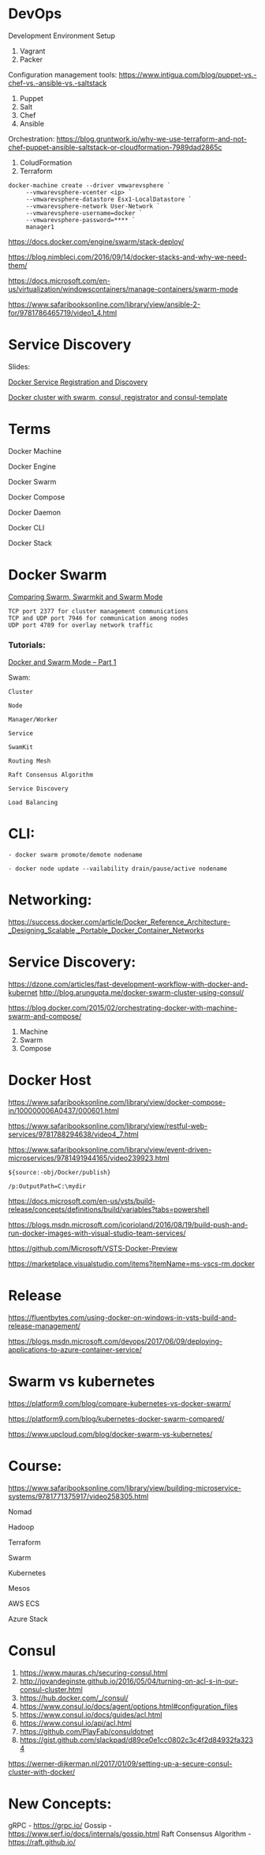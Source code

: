 # DevOps

Development Environment Setup

1. Vagrant
2. Packer

Configuration management tools: https://www.intigua.com/blog/puppet-vs.-chef-vs.-ansible-vs.-saltstack

1.	Puppet 
2.	Salt 
3.	Chef 
4.	Ansible

Orchestration: https://blog.gruntwork.io/why-we-use-terraform-and-not-chef-puppet-ansible-saltstack-or-cloudformation-7989dad2865c

1. ColudFormation
2. Terraform

```
docker-machine create --driver vmwarevsphere `
     --vmwarevsphere-vcenter <ip> `
     --vmwarevsphere-datastore Esx1-LocalDatastore `
     --vmwarevsphere-network User-Network `
     --vmwarevsphere-username=docker `
     --vmwarevsphere-password=**** `
     manager1
```
     
https://docs.docker.com/engine/swarm/stack-deploy/

https://blog.nimbleci.com/2016/09/14/docker-stacks-and-why-we-need-them/

https://docs.microsoft.com/en-us/virtualization/windowscontainers/manage-containers/swarm-mode


https://www.safaribooksonline.com/library/view/ansible-2-for/9781786465719/video1_4.html

# Service Discovery

Slides:

[Docker Service Registration and Discovery](https://www.slideshare.net/m_richardson/docker-service-registration-and-discovery?next_slideshow=1)

[Docker cluster with swarm, consul, registrator and consul-template](https://www.slideshare.net/JulienMaitrehenry/swarm-49613398)

# Terms

Docker Machine

Docker Engine

Docker Swarm

Docker Compose

Docker Daemon

Docker CLI

Docker Stack

# Docker Swarm

[Comparing Swarm, Swarmkit and Swarm Mode](https://sreeninet.wordpress.com/2016/07/14/comparing-swarm-swarmkit-and-swarm-mode/)

	TCP port 2377 for cluster management communications
	TCP and UDP port 7946 for communication among nodes
	UDP port 4789 for overlay network traffic
	
	
### Tutorials:

[Docker and Swarm Mode – Part 1](https://lostechies.com/gabrielschenker/2016/09/05/docker-and-swarm-mode-part-1/)

Swam:

	Cluster
	
	Node
	
	Manager/Worker
	
	Service
	
	SwamKit
	
	Routing Mesh
	
	Raft Consensus Algorithm
	
	Service Discovery
	
	Load Balancing
	
# CLI:

	- docker swarm promote/demote nodename
	
	- docker node update --vailability drain/pause/active nodename

# Networking:

https://success.docker.com/article/Docker_Reference_Architecture-_Designing_Scalable,_Portable_Docker_Container_Networks

# Service Discovery:

https://dzone.com/articles/fast-development-workflow-with-docker-and-kubernet
http://blog.arungupta.me/docker-swarm-cluster-using-consul/



https://blog.docker.com/2015/02/orchestrating-docker-with-machine-swarm-and-compose/

1.	Machine
2.	Swarm
3.	Compose

# Docker Host

https://www.safaribooksonline.com/library/view/docker-compose-in/100000006A0437/000601.html


https://www.safaribooksonline.com/library/view/restful-web-services/9781788294638/video4_7.html

https://www.safaribooksonline.com/library/view/event-driven-microservices/9781491944165/video239923.html

```
${source:-obj/Docker/publish}

/p:OutputPath=C:\mydir
```

https://docs.microsoft.com/en-us/vsts/build-release/concepts/definitions/build/variables?tabs=powershell

https://blogs.msdn.microsoft.com/jcorioland/2016/08/19/build-push-and-run-docker-images-with-visual-studio-team-services/

https://github.com/Microsoft/VSTS-Docker-Preview

https://marketplace.visualstudio.com/items?itemName=ms-vscs-rm.docker

# Release

https://fluentbytes.com/using-docker-on-windows-in-vsts-build-and-release-management/

https://blogs.msdn.microsoft.com/devops/2017/06/09/deploying-applications-to-azure-container-service/

# Swarm vs kubernetes

https://platform9.com/blog/compare-kubernetes-vs-docker-swarm/

https://platform9.com/blog/kubernetes-docker-swarm-compared/

https://www.upcloud.com/blog/docker-swarm-vs-kubernetes/

# Course:

https://www.safaribooksonline.com/library/view/building-microservice-systems/9781771375917/video258305.html


Nomad

Hadoop

Terraform

Swarm

Kubernetes

Mesos

AWS ECS

Azure Stack

# Consul

1.	https://www.mauras.ch/securing-consul.html
2.	http://jovandeginste.github.io/2016/05/04/turning-on-acl-s-in-our-consul-cluster.html
3.	https://hub.docker.com/_/consul/
4.	https://www.consul.io/docs/agent/options.html#configuration_files
5.	https://www.consul.io/docs/guides/acl.html
6.	https://www.consul.io/api/acl.html
7.	https://github.com/PlayFab/consuldotnet
8.	https://gist.github.com/slackpad/d89ce0e1cc0802c3c4f2d84932fa3234

https://werner-dijkerman.nl/2017/01/09/setting-up-a-secure-consul-cluster-with-docker/

# New Concepts:

gRPC - https://grpc.io/
Gossip - https://www.serf.io/docs/internals/gossip.html
Raft Consensus Algorithm - https://raft.github.io/
